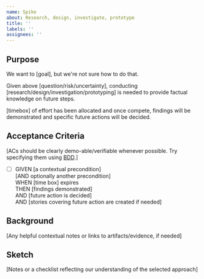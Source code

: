 ```yaml
---
name: Spike 
about: Research, design, investigate, prototype
title: ''
labels: ''
assignees: ''
---
```


## Purpose

We want to [goal], but we're not sure how to do that.

Given above [question/risk/uncertainty], conducting [research/design/investigation/prototyping] is needed to provide factual knowledge on future steps.

[timebox] of effort has been allocated and once compete, findings will be demonstrated and specific future actions will be decided.

## Acceptance Criteria

[ACs should be clearly demo-able/verifiable whenever possible. Try specifying them using [BDD](https://en.wikipedia.org/wiki/Behavior-driven_development#Behavioral_specifications).]

- [ ] GIVEN [a contextual precondition] \
  [AND optionally another precondition] \
  WHEN [time box] expires\
  THEN [findings demonstrated] \
  AND [future action is decided] \
  AND [stories covering future action are created if needed]

## Background

[Any helpful contextual notes or links to artifacts/evidence, if needed]

## Sketch

[Notes or a checklist reflecting our understanding of the selected approach]
